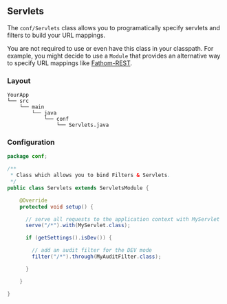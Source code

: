 ## Servlets

The `conf/Servlets` class allows you to programatically specify servlets and filters to build your URL mappings.

You are not required to use or even have this class in your classpath.  For example, you might decide to use a `Module` that provides an alternative way to specify URL mappings like [Fathom-REST](rest.md).

### Layout

```
YourApp
└── src
    └── main
        └── java
            └── conf
                └── Servlets.java
```

### Configuration

```Java
package conf;

/**
 * Class which allows you to bind Filters & Servlets.
 */
public class Servlets extends ServletsModule {

    @Override
    protected void setup() {

      // serve all requests to the application context with MyServlet
      serve("/*").with(MyServlet.class);

      if (getSettings().isDev()) {

        // add an audit filter for the DEV mode
        filter("/*").through(MyAuditFilter.class);

      }

    }

}
```
